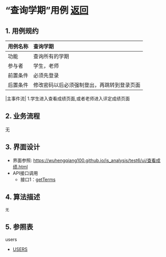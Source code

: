﻿
# “查询学期”用例 [返回](../README.md)
## 1. 用例规约

|用例名称|查询学期|
|-------|:-------------|
|功能|查询所有的学期|
|参与者|学生，老师|
|前置条件|必须先登录|
|后置条件|修改密码以后必须强制登出，再跳转到登录页面|

|主事件流| 1.学生进入查看成绩页面,或者老师进入评定成绩页面
## 2. 业务流程
无

## 3. 界面设计
- 界面参照: https://wuhengqiang100.github.io/is_analysis/test6/ui/查看成绩.html
- API接口调用
    - 接口1：[getTerms](../接口/getTerms.md)

## 4. 算法描述 
    无
## 5. 参照表
users
- [USERS](../数据库设计.md/#Terms)
